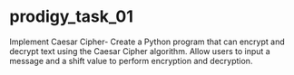 # prodigy_task_01
Implement Caesar Cipher- Create a Python program that can encrypt and decrypt text using the Caesar Cipher algorithm. Allow users to input a message and a shift value to perform encryption and decryption.

